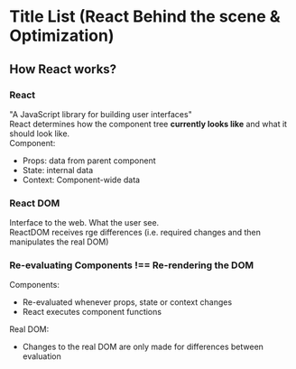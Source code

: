 # Title List (React Behind the scene & Optimization)

## How React works?

### React

"A JavaScript library for building user interfaces" </br>
React determines how the component tree **currently looks like** and what it should look like. </br>
Component:

- Props: data from parent component
- State: internal data
- Context: Component-wide data

### React DOM

Interface to the web. What the user see. </br>
ReactDOM receives rge differences (i.e. required changes and then manipulates the real DOM)

### Re-evaluating Components !== Re-rendering the DOM

Components:

- Re-evaluated whenever props, state or context changes
- React executes component functions</br>

Real DOM:

- Changes to the real DOM are only made for differences between evaluation
